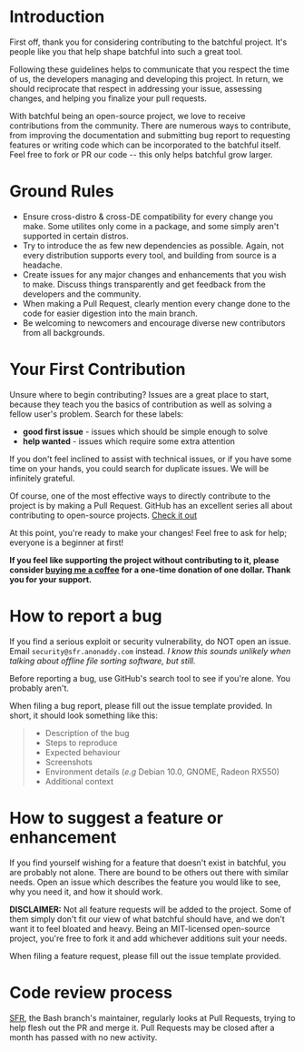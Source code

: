 # Introduction

First off, thank you for considering contributing to the batchful project. It's people like you that help shape batchful into such a great tool.

Following these guidelines helps to communicate that you respect the time of us, the developers managing and developing this project. In return, we should reciprocate that respect in addressing your issue, assessing changes, and helping you finalize your pull requests.

With batchful being an open-source project, we love to receive contributions from the community. There are numerous ways to contribute, from improving the documentation and submitting bug report to requesting features or writing code which can be incorporated to the batchful itself.
Feel free to fork or PR our code -- this only helps batchful grow larger.

# Ground Rules
* Ensure cross-distro & cross-DE compatibility for every change you make. Some utilites only come in a package, and some simply aren't supported in certain distros.
* Try to introduce the as few new dependencies as possible. Again, not every distribution supports every tool, and building from source is a headache.
* Create issues for any major changes and enhancements that you wish to make. Discuss things transparently and get feedback from the developers and the community.
* When making a Pull Request, clearly mention every change done to the code for easier digestion into the main branch.
* Be welcoming to newcomers and encourage diverse new contributors from all backgrounds.

# Your First Contribution
Unsure where to begin contributing? Issues are a great place to start, because they teach you the basics of contribution as well as solving a fellow user's problem.
Search for these labels:
* **good first issue** - issues which should be simple enough to solve
* **help wanted** - issues which require some extra attention

If you don't feel inclined to assist with technical issues, or if you have some time on your hands, you could search for duplicate issues. We will be infinitely grateful.

Of course, one of the most effective ways to directly contribute to the project is by making a Pull Request. GitHub has an excellent series all about contributing to open-source projects. [Check it out](https://egghead.io/series/how-to-contribute-to-an-open-source-project-on-github)

At this point, you're ready to make your changes! Feel free to ask for help; everyone is a beginner at first!

**If you feel like supporting the project without contributing to it, please consider [buying me a coffee](ko-fi.com/supportsfr) for a one-time donation of one dollar. Thank you for your support.**


# How to report a bug
If you find a serious exploit or security vulnerability, do NOT open an issue. Email `security@sfr.anonaddy.com` instead.
*I know this sounds unlikely when talking about offline file sorting software, but still.*

Before reporting a bug, use GitHub's search tool to see if you're alone. You probably aren't.

When filing a bug report, please fill out the issue template provided. In short, it should look something like this:
> * Description of the bug
> * Steps to reproduce
> * Expected behaviour
> * Screenshots
> * Environment details (*e.g* Debian 10.0, GNOME, Radeon RX550)
> * Additional context

# How to suggest a feature or enhancement

If you find yourself wishing for a feature that doesn't exist in batchful, you are probably not alone. There are bound to be others out there with similar needs. Open an issue which describes the feature you would like to see, why you need it, and how it should work.

**DISCLAIMER:** Not all feature requests will be added to the project. Some of them simply don't fit our view of what batchful should have, and we don't want it to feel bloated and heavy. Being an MIT-licensed open-source project, you're free to fork it and add whichever additions suit your needs. 

When filing a feature request, please fill out the issue template provided.
# Code review process
[SFR](https://github.com/SFR-git), the Bash branch's maintainer, regularly looks at Pull Requests, trying to help flesh out the PR and merge it. Pull Requests may be closed after a month has passed with no new activity. 
